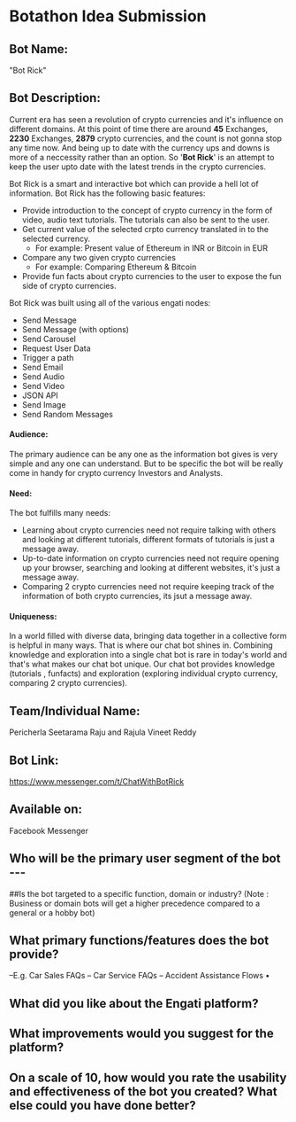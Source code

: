 # Botathon Idea Submission

## Bot Name:
"Bot Rick"

## Bot Description:

Current era has seen a revolution of crypto currencies and it's influence on different domains. At this point of time there are around **45** Exchanges, **2230** Exchanges, **2879** crypto currencies,  and the count is not gonna stop any time now. And being up to date with the currency ups and downs is more of a neccessity rather than an option. So '**Bot Rick**' is an attempt to keep the user upto date with the latest trends in the crypto currencies.

Bot Rick is a smart and interactive bot which can provide a hell lot of information. Bot Rick has the following basic features:
- Provide introduction to the concept of crypto currency in the form of video, audio text tutorials. The tutorials can also be sent to the user.
- Get current value of the selected crpto currency translated in to the selected currency.
    - For example: Present value of Ethereum in INR or Bitcoin in EUR
- Compare any two given crypto currencies
    - For example: Comparing Ethereum & Bitcoin
- Provide fun facts about crypto currencies to the user to expose the fun side of crypto currencies.

Bot Rick was built using all of the various engati nodes:
- Send Message
- Send Message (with options)
- Send Carousel
- Request User Data
- Trigger a path
- Send Email
- Send Audio
- Send Video
- JSON API
- Send Image
- Send Random Messages

#### Audience:
The primary audience can be any one as the information bot gives is very simple and any one can understand. But to be specific the bot will be really come in handy for crypto currency Investors and Analysts.  

#### Need:
The bot fulfills many needs:  
 - Learning about crypto currencies need not require talking with others and looking at different tutorials, different formats of tutorials is just a message away.
 - Up-to-date information on crypto currencies need not require opening up your browser, searching and looking at different websites, it's just a message away.
 - Comparing 2 crypto currencies need not require keeping track of the information of both crypto currencies, its jsut a message away.

#### Uniqueness:
In a world filled with diverse data, bringing data together in a collective form is helpful in many ways. That is where our chat bot shines in. Combining knowledge and exploration into a single chat bot is rare in today's world and that's what makes our chat bot unique. Our chat bot provides knowledge (tutorials , funfacts) and exploration (exploring individual crypto currency, comparing 2 crypto currencies).

## Team/Individual Name:
Pericherla Seetarama Raju and Rajula Vineet Reddy

## Bot Link:
https://www.messenger.com/t/ChatWithBotRick

## Available on:
Facebook Messenger

## Who will be the primary user segment of the bot ---

##Is the bot targeted to a specific function, domain or industry?
(Note : Business or domain bots will get a higher precedence compared to a general or a hobby
bot)
## What primary functions/features does the bot provide?
–E.g.
Car Sales FAQs
–
Car Service FAQs
–
Accident Assistance
Flows
•
## What did you like about the Engati platform?

## What improvements would you suggest for the platform?

## On a scale of 10, how would you rate the usability and effectiveness of the bot you created? What else could you have done better?
